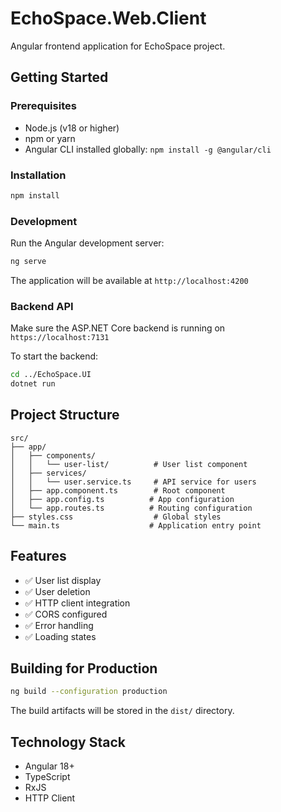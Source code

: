 # EchoSpace.Web.Client

Angular frontend application for EchoSpace project.

## Getting Started

### Prerequisites
- Node.js (v18 or higher)
- npm or yarn
- Angular CLI installed globally: `npm install -g @angular/cli`

### Installation

```bash
npm install
```

### Development

Run the Angular development server:

```bash
ng serve
```

The application will be available at `http://localhost:4200`

### Backend API

Make sure the ASP.NET Core backend is running on `https://localhost:7131`

To start the backend:

```bash
cd ../EchoSpace.UI
dotnet run
```

## Project Structure

```
src/
├── app/
│   ├── components/
│   │   └── user-list/          # User list component
│   ├── services/
│   │   └── user.service.ts     # API service for users
│   ├── app.component.ts        # Root component
│   ├── app.config.ts          # App configuration
│   └── app.routes.ts          # Routing configuration
├── styles.css                  # Global styles
└── main.ts                    # Application entry point
```

## Features

- ✅ User list display
- ✅ User deletion
- ✅ HTTP client integration
- ✅ CORS configured
- ✅ Error handling
- ✅ Loading states

## Building for Production

```bash
ng build --configuration production
```

The build artifacts will be stored in the `dist/` directory.

## Technology Stack

- Angular 18+
- TypeScript
- RxJS
- HTTP Client
